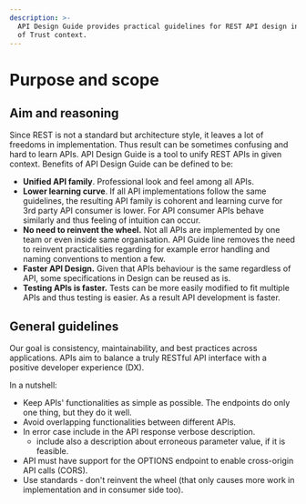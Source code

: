 ```yaml
---
description: >-
  API Design Guide provides practical guidelines for REST API design in Platform
  of Trust context.
---
```


# Purpose and scope

## Aim and reasoning

Since REST is not a standard but architecture style, it leaves a lot of freedoms in implementation. Thus result can be sometimes confusing and hard to learn APIs. API Design Guide is a tool to unify REST APIs in given context. Benefits of API Design Guide can be defined to be: 

* **Unified API family**. Professional look and feel among all APIs. 
* **Lower learning curve**. If all API implementations follow the same guidelines, the resulting API family is cohorent and learning curve for 3rd party API consumer is lower. For API consumer APIs behave similarly and thus feeling of intuition can occur. 
* **No need to reinvent the wheel.** Not all APIs are implemented by one team or even inside same organisation. API Guide line removes the need to reinvent practicalities regarding for example error handling and naming conventions to mention a few. 
* **Faster API Design.** Given that APIs behaviour is the same regardless of API, some specifications in Design can be reused as is. 
* **Testing APIs is faster.** Tests can be more easily modified to fit multiple APIs and thus testing is easier. As a result API development is faster. 



## General guidelines

Our goal is consistency, maintainability, and best practices across applications. APIs aim to balance a truly RESTful API interface with a positive developer experience \(DX\).

In a nutshell:

* Keep APIs' functionalities as simple as possible. The endpoints do only one thing, but they do it well.
* Avoid overlapping functionalities between different APIs.
* In error case include in the API response verbose description.
  * include also a description about erroneous parameter value, if it is feasible.
* API must have support for the OPTIONS endpoint to enable cross-origin API calls \(CORS\). 
* Use standards - don't reinvent the wheel \(that only causes more work in implementation and in consumer side too\). 

